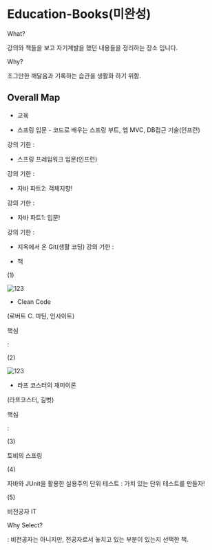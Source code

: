 # Education-Books(미완성)

What? 

강의와 책들을 보고 자기계발을 했던 내용들을 정리하는 장소 입니다.

Why?

조그만한 깨달음과 기록하는 습관을 생활화 하기 위함.




## Overall Map


- 교육

* 스프링 입문 - 코드로 배우는 스프링 부트, 엡 MVC, DB접근 기술(인프런)

강의 기한 : 

* 스프링 프레임워크 입문(인프런)

강의 기한 :

* 자바 파트2: 객체지향!

강의 기한 :

* 자바 파트1: 입문!

강의 기한 :

* 지옥에서 온 Git(생활 코딩)
강의 기한 : 



- 책

(1)

![123](https://user-images.githubusercontent.com/59603054/118963495-73e20e80-b9a1-11eb-8a2b-ec4b5adb1cd7.jpg)


* Clean Code

(로버트 C. 마틴, 인사이트)


핵심

: 

(2)

![123](https://user-images.githubusercontent.com/59603054/118963691-ab50bb00-b9a1-11eb-96f9-22e40f3e0a0b.jpg)


* 라프 코스터의 재미이론

(라프코스터, 길벗)

핵심

:


(3)

토비의 스프링


(4)

자바와 JUnit을 활용한 실용주의 단위 테스트 : 가치 있는 단위 테스트를 만들자!


(5)

비전공자 IT

Why Select?

: 비전공자는 아니지만, 전공자로서 놓치고 있는 부분이 있는지 선택한 책.
